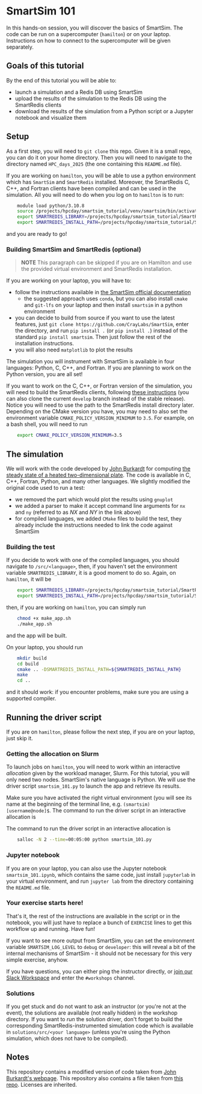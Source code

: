# SmartSim 101

In this hands-on session, you will discover the basics of SmartSim. The code can be run on a supercomputer (`hamilton`) or on your laptop. Instructions on how to connect to the supercomputer will be given separately.

## Goals of this tutorial
By the end of this tutorial you will be able to:
- launch a simulation and a Redis DB using SmartSim
- upload the results of the simulation to the Redis DB using the SmartRedis clients
- download the results of the simulation from a Python script or a Jupyter notebook and visualize them

## Setup
As a first step, you will need to `git clone` this repo. Given it is a small repo, you can do it on your home directory. Then you will need to navigate to the directory named `HPC_days_2025` (the one containing this `README.md` file).

If you are working on `hamilton`, you will be able to use a python environment which has `SmartSim` and `SmartRedis` installed. Moreover, the SmartRedis C, C++, and Fortran clients have been compiled and can be used in the simulation. All you will need to do when you log on to `hamilton` is to run:

```bash
    module load python/3.10.8
    source /projects/hpcday/smartsim_tutorial/venv/smartsim/bin/activate
    export SMARTREDIS_LIBRARY=/projects/hpcday/smartsim_tutorial/SmartRedis/install
    export SMARTREDIS_INSTALL_PATH=/projects/hpcday/smartsim_tutorial/SmartRedis/install
```
and you are ready to go!

### Building SmartSim and SmartRedis (optional)

> **NOTE** This paragraph can be skipped if you are on Hamilton and use the provided virtual environment and SmartRedis installation.


If you are working on your laptop, you will have to:
- follow the instructions available in [the SmartSim official documentation](https://craylabs.org)
    - the suggested approach uses `conda`, but you can also install `cmake` and `git-lfs` on your laptop and then install `smartsim` in a python environment
- you can decide to build from source if you want to use the latest features, just `git clone https://github.com/CrayLabs/SmartSim`, enter the directory, and run `pip install .` (or `pip install .`) instead of the standard `pip install smartsim`. Then just follow the rest of the installation instructions.
- you will also need `matplotlib` to plot the results

The simulation you will instrument with SmartSim is available in four languages: Python, C, C++, and Fortran. If you are planning to work on the Python version, you are all set!

If you want to work on the C, C++, or Fortran version of the simulation, you will need to build the SmartRedis clients, following [these instructions](https://www.craylabs.org/docs/installation.html#build-smartredis-library-c-c-fortran) (you can also clone the current `develop` branch instead of the stable release).
Notice you will need to use the path to the SmartRedis install directory later. Depending on the CMake version you have, you may need to also set the environment variable `CMAKE_POLICY_VERSION_MINIMUM` to `3.5`. For example, on a bash shell, you will need to run

```bash
    export CMAKE_POLICY_VERSION_MINIMUM=3.5
```

## The simulation

We will work with the code developed by [John Burkardt](https://people.sc.fsu.edu/~jburkardt/) for computing [the steady state of a heated two-dimensional plate](https://people.sc.fsu.edu/~jburkardt/f_src/fd2d_heat_steady/fd2d_heat_steady.html). The code is available in C, C++, Fortran, Python, and many other languages. We slightly modified the original code used to run a test:
- we removed the part which would plot the results using `gnuplot`
- we added a parser to make it accept command line arguments for `nx` and `ny` (referred to as $NX$ and $NY$ in the link above)
- for compiled languages, we added `CMake` files to build the test, they already include the instructions needed to link the code against SmartSim


### Building the test

If you decide to work with one of the compiled languages, you should navigate to `/src/<language>`, then, if you haven't set the environment variable `SMARTREDIS_LIBRARY`, it is a good moment to do so. Again, on `hamilton`, it will be

```bash
    export SMARTREDIS_LIBRARY=/projects/hpcday/smartsim_tutorial/SmartRedis/install
    export SMARTREDIS_INSTALL_PATH=/projects/hpcday/smartsim_tutorial/SmartRedis/install
```

then, if you are working on `hamilton`, you can simply run

```bash
    chmod +x make_app.sh
    ./make_app.sh
```

and the app will be built.

On your laptop, you should run

```bash
    mkdir build
    cd build
    cmake .. -DSMARTREDIS_INSTALL_PATH=${SMARTREDIS_INSTALL_PATH}
    make
    cd ..
```

and it should work: if you encounter problems, make sure you are using a supported compiler.


## Running the driver script

If you are on `hamilton`, please follow the next step, if you are on your laptop, just skip it.

### Getting the allocation on Slurm
To launch jobs on `hamilton`, you will need to work within an interactive *allocation* given by the workload manager, Slurm. For this tutorial, you will only need two nodes.
SmartSim's native language is Python. We will use the driver script `smartsim_101.py` to launch the app and retrieve its results.

Make sure you have activated the right virtual environment (you will see its name at the beginning of the terminal line, e.g. `(smartsim) [username@node]$`.
The command to run the driver script in an interactive allocation is

The command to run the driver script in an interactive allocation is


```bash
    salloc -N 2 --time=00:05:00 python smartsim_101.py
```

### Jupyter notebook
If you are on your laptop, you can also use the Jupyter notebook `smartsim_101.ipynb`, which contains the same code, just install `jupyterlab` in your virtual environment, and run `jupyter lab` from the directory containing the `README.md` file.

### Your exercise starts here!
That's it, the rest of the instructions are available in the script or in the notebook, you will just have to replace a bunch of `EXERCISE` lines to get this workflow up and running. Have fun!

If you want to see more output from SmartSim, you can set the environment variable `SMARTSIM_LOG_LEVEL` to `debug` or `developer`: this will reveal a bit of the internal mechanisms of SmartSim - it should not be necessary for this very simple exercise, anyhow.

If you have questions, you can either ping the instructor directly, or [join our Slack Workspace](https://join.slack.com/t/craylabs/shared_invite/zt-nw3ag5z5-5PS4tIXBfufu1bIvvr71UA) and enter the `#workshops` channel.

### Solutions
If you get stuck and do not want to ask an instructor (or you're not at the event), the solutions are available (not really hidden) in the workshop directory. If you want to _run_ the solution driver, don't forget to build the corresponding SmartRedis-instrumented simulation code which is available in `solutions/src/<your language>` (unless you're using the Python simulation, which does not have to be compiled).

## Notes
This repository contains a modified version of code taken from [John Burkardt's webpage](https://people.sc.fsu.edu/~jburkardt/). This repository also contains a file taken from [this repo](https://github.com/haniibrahim/f90getopt). Licenses are inherited.
